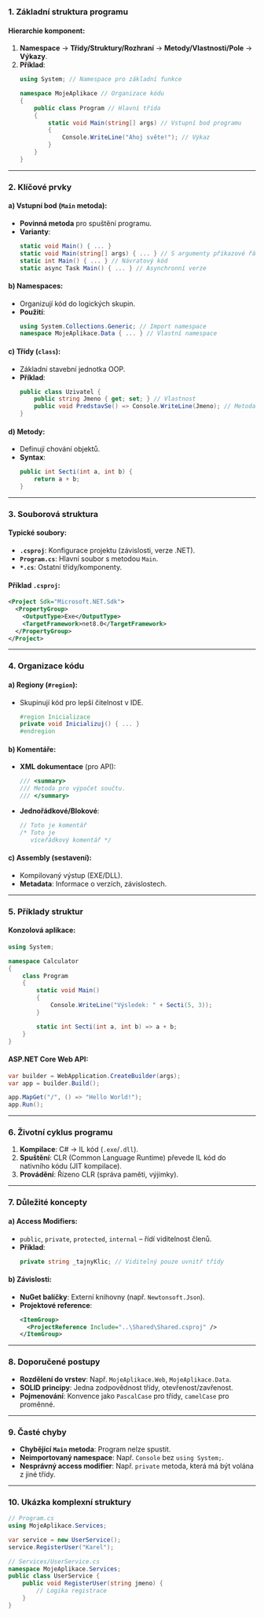 ﻿
### **1. Základní struktura programu**

#### **Hierarchie komponent**:

1. **Namespace** → **Třídy/Struktury/Rozhraní** → **Metody/Vlastnosti/Pole** → **Výkazy**.
2. **Příklad**:
   ```csharp
   using System; // Namespace pro základní funkce

   namespace MojeAplikace // Organizace kódu
   {
       public class Program // Hlavní třída
       {
           static void Main(string[] args) // Vstupní bod programu
           {
               Console.WriteLine("Ahoj světe!"); // Výkaz
           }
       }
   }
   ```

---

### **2. Klíčové prvky**

#### **a) Vstupní bod (`Main` metoda)**:

- **Povinná metoda** pro spuštění programu.
- **Varianty**:
  ```csharp
  static void Main() { ... }
  static void Main(string[] args) { ... } // S argumenty příkazové řádky
  static int Main() { ... } // Návratový kód
  static async Task Main() { ... } // Asynchronní verze
  ```

#### **b) Namespaces**:

- Organizují kód do logických skupin.
- **Použití**:
  ```csharp
  using System.Collections.Generic; // Import namespace
  namespace MojeAplikace.Data { ... } // Vlastní namespace
  ```

#### **c) Třídy (`class`)**:

- Základní stavební jednotka OOP.
- **Příklad**:
  ```csharp
  public class Uzivatel {
      public string Jmeno { get; set; } // Vlastnost
      public void PredstavSe() => Console.WriteLine(Jmeno); // Metoda
  }
  ```

#### **d) Metody**:

- Definují chování objektů.
- **Syntax**:
  ```csharp
  public int Secti(int a, int b) {
      return a + b;
  }
  ```

---

### **3. Souborová struktura**

#### **Typické soubory**:

- **`.csproj`**: Konfigurace projektu (závislosti, verze .NET).
- **`Program.cs`**: Hlavní soubor s metodou `Main`.
- **`*.cs`**: Ostatní třídy/komponenty.

#### **Příklad `.csproj`**:

```xml
<Project Sdk="Microsoft.NET.Sdk">
  <PropertyGroup>
    <OutputType>Exe</OutputType>
    <TargetFramework>net8.0</TargetFramework>
  </PropertyGroup>
</Project>
```

---

### **4. Organizace kódu**

#### **a) Regiony (`#region`)**: 

- Skupinují kód pro lepší čitelnost v IDE.
  ```csharp
  #region Inicializace
  private void Inicializuj() { ... }
  #endregion
  ```

#### **b) Komentáře**:

- **XML dokumentace** (pro API):
  ```csharp
  /// <summary>
  /// Metoda pro výpočet součtu.
  /// </summary>
  ```
- **Jednořádkové/Blokové**:
  ```csharp
  // Toto je komentář
  /* Toto je 
     víceřádkový komentář */
  ```

#### **c) Assembly (sestavení)**:

- Kompilovaný výstup (EXE/DLL).
- **Metadata**: Informace o verzích, závislostech.

---

### **5. Příklady struktur**

#### **Konzolová aplikace**:

```csharp
using System;

namespace Calculator
{
    class Program
    {
        static void Main()
        {
            Console.WriteLine("Výsledek: " + Secti(5, 3));
        }

        static int Secti(int a, int b) => a + b;
    }
}
```

#### **ASP.NET Core Web API**:

```csharp
var builder = WebApplication.CreateBuilder(args);
var app = builder.Build();

app.MapGet("/", () => "Hello World!");
app.Run();
```

---

### **6. Životní cyklus programu**

1. **Kompilace**: C# → IL kód (`.exe`/`.dll`).
2. **Spuštění**: CLR (Common Language Runtime) převede IL kód do nativního kódu (JIT kompilace).
3. **Provádění**: Řízeno CLR (správa paměti, výjimky).

---

### **7. Důležité koncepty**

#### **a) Access Modifiers**:

- `public`, `private`, `protected`, `internal` – řídí viditelnost členů.
- **Příklad**:
  ```csharp
  private string _tajnyKlic; // Viditelný pouze uvnitř třídy
  ```

#### **b) Závislosti**:

- **NuGet balíčky**: Externí knihovny (např. `Newtonsoft.Json`).
- **Projektové reference**:
  ```xml
  <ItemGroup>
    <ProjectReference Include="..\Shared\Shared.csproj" />
  </ItemGroup>
  ```

---

### **8. Doporučené postupy**

- **Rozdělení do vrstev**: Např. `MojeAplikace.Web`, `MojeAplikace.Data`.
- **SOLID principy**: Jedna zodpovědnost třídy, otevřenost/zavřenost.
- **Pojmenování**: Konvence jako `PascalCase` pro třídy, `camelCase` pro proměnné.

---

### **9. Časté chyby**

- **Chybějící `Main` metoda**: Program nelze spustit.
- **Neimportovaný namespace**: Např. `Console` bez `using System;`.
- **Nesprávný access modifier**: Např. `private` metoda, která má být volána z jiné třídy.

---

### **10. Ukázka komplexní struktury**

```csharp
// Program.cs
using MojeAplikace.Services;

var service = new UserService();
service.RegisterUser("Karel");

// Services/UserService.cs
namespace MojeAplikace.Services;
public class UserService {
    public void RegisterUser(string jmeno) {
        // Logika registrace
    }
}
```
